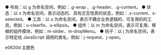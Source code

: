 

  ● 布局：以 g 为命名空间，例如：.g-wrap 、.g-header、.g-content。
  ● 状态：以 s 为命名空间，表示动态的、具有交互性质的状态，例如：.s-current、s-selected。
  ● 工具：以 u 为命名空间，表示不耦合业务逻辑的、可复用的的工具，例如：u-clearfix、u-ellipsis。
  ● 组件：以 m 为命名空间，表示可复用、移植的组件模块，例如：m-slider、m-dropMenu。
  ● 钩子：以 j 为命名空间，表示特定给 JavaScript 调用的类名，例如：j-request、j-open。

[](https://www.iconfont.cn/collections/detail?spm=a313x.7781069.1998910419.d9df05512&cid=16957)

e0620d  主题色